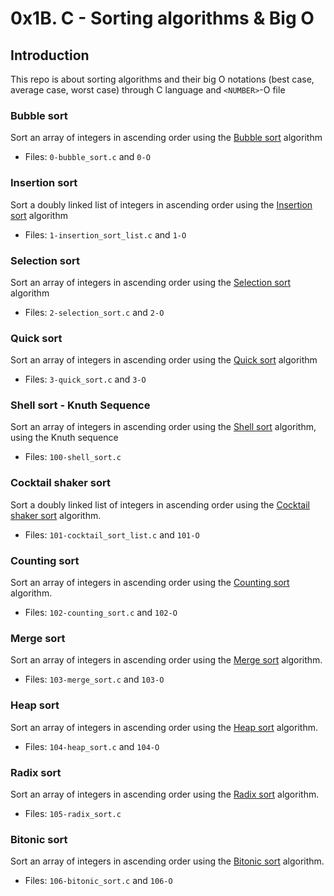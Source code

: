 # 0x1B. C - Sorting algorithms & Big O

## Introduction
This repo is about sorting algorithms and their big O notations (best case, average case, worst case) through C language and `<NUMBER>`-O file

### Bubble sort
Sort an array of integers in ascending order using the [Bubble sort](https://intranet.alxswe.com/rltoken/awhP8BhtkGi-lwmMc2-KAw) algorithm
- Files: `0-bubble_sort.c` and `0-O`

### Insertion sort
Sort a doubly linked list of integers in ascending order using the [Insertion sort](https://intranet.alxswe.com/rltoken/GocxRKbPdsmERXeOHMCO2w) algorithm
- Files: `1-insertion_sort_list.c` and `1-O`

### Selection sort
Sort an array of integers in ascending order using the [Selection sort](https://intranet.alxswe.com/rltoken/SEbg0fBEraioQcl-igvUSw) algorithm
- Files: `2-selection_sort.c` and `2-O`

### Quick sort
Sort an array of integers in ascending order using the [Quick sort](https://intranet.alxswe.com/rltoken/_pBTrH0Xyo4BRmQn4CtnMg) algorithm
- Files: `3-quick_sort.c` and `3-O`

### Shell sort - Knuth Sequence
Sort an array of integers in ascending order using the [Shell sort](https://intranet.alxswe.com/rltoken/FdpP4Qin3iDAaz1kuPD2Kg) algorithm, using the Knuth sequence
- Files: `100-shell_sort.c`

### Cocktail shaker sort
 Sort a doubly linked list of integers in ascending order using the [Cocktail shaker sort](https://intranet.alxswe.com/rltoken/bwa4mHfUbbWTB8J2OIHvpA) algorithm.
- Files: `101-cocktail_sort_list.c` and `101-O`

### Counting sort
Sort an array of integers in ascending order using the [Counting sort](https://intranet.alxswe.com/rltoken/ChcoDSCqnJHGC-qrSPEGHQ) algorithm.
- Files: `102-counting_sort.c` and `102-O`

### Merge sort
Sort an array of integers in ascending order using the [Merge sort](https://intranet.alxswe.com/rltoken/8sZ3nAhd_YLNzHCgNbbf8A) algorithm.
- Files: `103-merge_sort.c` and `103-O`

### Heap sort
Sort an array of integers in ascending order using the [Heap sort](https://intranet.alxswe.com/rltoken/YKYRdSdomaVkNrtNv1KS6Q) algorithm.
- Files: `104-heap_sort.c` and `104-O`

### Radix sort
Sort an array of integers in ascending order using the [Radix sort](https://intranet.alxswe.com/rltoken/pBsj4j_AF_mJAgNZWmX3VQ) algorithm.
- Files: `105-radix_sort.c`

### Bitonic sort
Sort an array of integers in ascending order using the [Bitonic sort](https://intranet.alxswe.com/rltoken/N-bjAbxm5yr4DoeIDz5lLw) algorithm.
- Files: `106-bitonic_sort.c` and `106-O`
